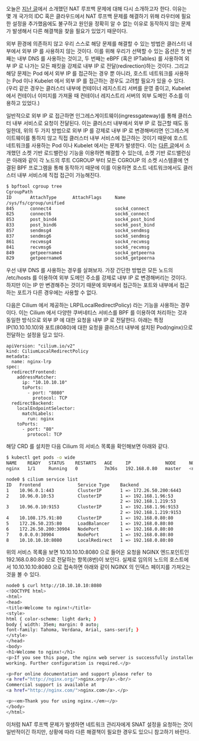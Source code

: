 오늘은 [지난 글](https://velog.io/@haruband/K8S-NAT-%EB%A3%A8%ED%94%84%EB%B0%B1-%EB%AC%B8%EC%A0%9C-%EB%B6%84%EC%84%9D)에서 소개했던 NAT 루프백 문제에 대해 다시 소개하고자 한다. 이유는 몇 개 국가의 IDC 혹은 클라우드에서 NAT 루프백 문제를 해결하기 위해 라우터에 필요한 설정을 추가했음에도 불구하고 원인을 정확히 알 수 없는 이유로 동작하지 않는 문제가 발생해서 다른 해결책을 찾을 필요가 있었기 때문이다.

외부 환경에 의존하지 않고 우리 스스로 해당 문제를 해결할 수 있는 방법은 클러스터 내부에서 외부 IP 를 사용하지 않는 것이다. 이를 위해 우리가 선택할 수 있는 옵션은 첫 번째는 내부 DNS 를 사용하는 것이고, 두 번째는 eBPF (혹은 IPTables) 를 사용하여 외부 IP 로 나가는 모든 패킷을 강제로 내부 IP 로 전달(redirection)하는 것이다. 그리고 해당 문제는 Pod 에서 외부 IP 를 접근하는 경우 뿐 아니라, 호스트 네트워크를 사용하는 Pod 이나 Kubelet 에서 외부 IP 를 접근하는 경우도 고려할 필요가 있을 수 있다. (우리 같은 경우는 클러스터 내부에 컨테이너 레지스트리 서버를 운영 중이고, Kubelet 에서 컨테이너 이미지를 가져올 때 컨테이너 레지스트리 서버의 외부 도메인 주소를 이용하고 있었다.)

일반적으로 외부 IP 로 접근하면 인그레스게이트웨이(ingressgateway)를 통해 클러스터 내부 서비스로 요청이 전달된다. 이는 클러스터 내부에서 외부 IP 로 접근할 때도 동일한데, 위의 두 가지 방법으로 외부 IP 를 강제로 내부 IP 로 변경해버리면 인그레스게이트웨이를 통하지 않고 직접 클러스터 내부 서비스에 접근하는 것이기 때문에 호스트 네트워크를 사용하는 Pod 이나 Kubelet 에서는 문제가 발생한다. 이는 [다른 글](https://velog.io/@haruband/K8SCilium-Socket-Based-LoadBalancing-%EA%B8%B0%EB%B2%95)에서 소개했던 소켓 기반 로드밸런싱 기능을 이용하면 해결할 수 있는데, 소켓 기반 로드밸런싱은 아래와 같이 각 노드의 루트 CGROUP 부터 모든 CGROUP 의 소켓 시스템콜에 연결된 BPF 프로그램을 통해 동작하기 때문에 이를 이용하면 호스트 네트워크에서도 클러스터 내부 서비스에 직접 접근이 가능해진다.

```bash
$ bpftool cgroup tree
CgroupPath
ID       AttachType      AttachFlags     Name
/sys/fs/cgroup/unified
845      connect4                        sock4_connect
825      connect6                        sock6_connect
853      post_bind4                      sock4_post_bind
833      post_bind6                      sock6_post_bind
857      sendmsg4                        sock4_sendmsg
837      sendmsg6                        sock6_sendmsg
861      recvmsg4                        sock4_recvmsg
841      recvmsg6                        sock6_recvmsg
849      getpeername4                    sock4_getpeerna
829      getpeername6                    sock6_getpeerna
```

우선 내부 DNS 를 사용하는 경우를 살펴보자. 가장 간단한 방법은 모든 노드의 /etc/hosts 를 이용하여 외부 도메인 주소를 강제로 내부 IP 로 변경해버리는 것이다. 하지만 이는 IP 만 변경해주는 것이기 때문에 외부에서 접근하는 포트와 내부에서 접근하는 포트가 다른 경우에는 사용할 수 없다.

다음은 Cilium 에서 제공하는 LRP(LocalRedirectPolicy) 라는 기능을 사용하는 경우이다. 이는 Cilium 에서 다양한 쿠버네티스 서비스를 BPF 를 이용하여 처리하는 것과 동일한 방식으로 외부 IP 에 대한 요청을 내부 IP 로 전달한다. 아래는 특정 IP(10.10.10.10)와 포트(8080)에 대한 요청을 클러스터 내부에 설치된 Pod(nginx)으로 전달하는 설정을 담고 있다.

```
apiVersion: "cilium.io/v2"
kind: CiliumLocalRedirectPolicy
metadata:
  name: nginx-lrp
spec:
  redirectFrontend:
    addressMatcher:
      ip: "10.10.10.10"
      toPorts:
        - port: "8080"
          protocol: TCP
  redirectBackend:
    localEndpointSelector:
      matchLabels:
        run: nginx
    toPorts:
      - port: "80"
        protocol: TCP
```

해당 CRD 를 설치한 다음 Cilium 의 서비스 목록을 확인해보면 아래와 같다.

```bash
$ kubectl get pods -o wide
NAME    READY   STATUS    RESTARTS   AGE     IP             NODE     NOMINATED NODE   READINESS GATES
nginx   1/1     Running   0          7m36s   192.168.0.80   master   <none>           <none>

node0 $ cilium service list
ID   Frontend              Service Type    Backend
1    10.96.0.1:443         ClusterIP       1 => 172.26.50.200:6443
2    10.96.0.10:53         ClusterIP       1 => 192.168.1.96:53
                                           2 => 192.168.1.219:53
3    10.96.0.10:9153       ClusterIP       1 => 192.168.1.96:9153
                                           2 => 192.168.1.219:9153
4    10.108.175.91:80      ClusterIP       1 => 192.168.0.80:80
5    172.26.50.235:80      LoadBalancer    1 => 192.168.0.80:80
6    172.26.50.200:30904   NodePort        1 => 192.168.0.80:80
7    0.0.0.0:30904         NodePort        1 => 192.168.0.80:80
8    10.10.10.10:8080      LocalRedirect   1 => 192.168.0.80:80
```

위의 서비스 목록을 보면 10.10.10.10:8080 으로 들어온 요청을 NGINX 엔드포인트인 192.168.0.80:80 으로 전달하는 항목(8번)이 보인다. 실제로 임의의 노드의 호스트에서 10.10.10.10:8080 으로 접속하면 아래와 같이 NGINX 의 인덱스 페이지를 가져오는 것을 볼 수 있다.

```bash
node0 $ curl http://10.10.10.10:8080
<!DOCTYPE html>
<html>
<head>
<title>Welcome to nginx!</title>
<style>
html { color-scheme: light dark; }
body { width: 35em; margin: 0 auto;
font-family: Tahoma, Verdana, Arial, sans-serif; }
</style>
</head>
<body>
<h1>Welcome to nginx!</h1>
<p>If you see this page, the nginx web server is successfully installed and
working. Further configuration is required.</p>

<p>For online documentation and support please refer to
<a href="http://nginx.org/">nginx.org</a>.<br/>
Commercial support is available at
<a href="http://nginx.com/">nginx.com</a>.</p>

<p><em>Thank you for using nginx.</em></p>
</body>
</html>
```

이처럼 NAT 루프백 문제가 발생하면 네트워크 관리자에게 SNAT 설정을 요청하는 것이 일반적이긴 하지만, 상황에 따라 다른 해결책이 필요한 경우도 있으니 참고하기 바란다.
